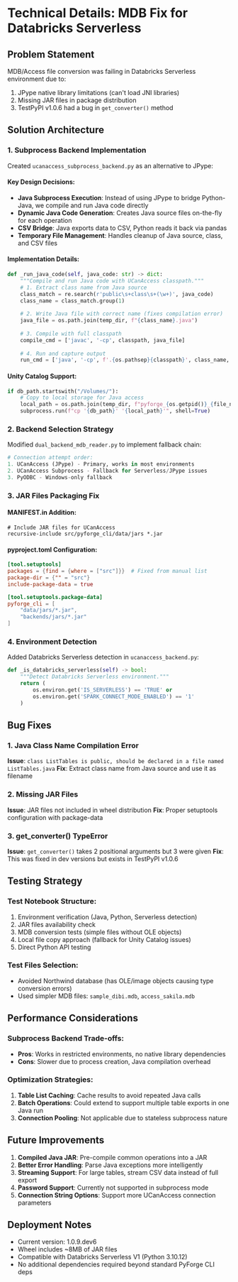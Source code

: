 # Technical Details: MDB Fix for Databricks Serverless

## Problem Statement
MDB/Access file conversion was failing in Databricks Serverless environment due to:
1. JPype native library limitations (can't load JNI libraries)
2. Missing JAR files in package distribution
3. TestPyPI v1.0.6 had a bug in `get_converter()` method

## Solution Architecture

### 1. Subprocess Backend Implementation
Created `ucanaccess_subprocess_backend.py` as an alternative to JPype:

#### Key Design Decisions:
- **Java Subprocess Execution**: Instead of using JPype to bridge Python-Java, we compile and run Java code directly
- **Dynamic Java Code Generation**: Creates Java source files on-the-fly for each operation
- **CSV Bridge**: Java exports data to CSV, Python reads it back via pandas
- **Temporary File Management**: Handles cleanup of Java source, class, and CSV files

#### Implementation Details:
```python
def _run_java_code(self, java_code: str) -> dict:
    """Compile and run Java code with UCanAccess classpath."""
    # 1. Extract class name from Java source
    class_match = re.search(r'public\s+class\s+(\w+)', java_code)
    class_name = class_match.group(1)
    
    # 2. Write Java file with correct name (fixes compilation error)
    java_file = os.path.join(temp_dir, f"{class_name}.java")
    
    # 3. Compile with full classpath
    compile_cmd = ['javac', '-cp', classpath, java_file]
    
    # 4. Run and capture output
    run_cmd = ['java', '-cp', f'.{os.pathsep}{classpath}', class_name, ...]
```

#### Unity Catalog Support:
```python
if db_path.startswith("/Volumes/"):
    # Copy to local storage for Java access
    local_path = os.path.join(temp_dir, f"pyforge_{os.getpid()}_{file_name}")
    subprocess.run(f"cp '{db_path}' '{local_path}'", shell=True)
```

### 2. Backend Selection Strategy
Modified `dual_backend_mdb_reader.py` to implement fallback chain:

```python
# Connection attempt order:
1. UCanAccess (JPype) - Primary, works in most environments
2. UCanAccess Subprocess - Fallback for Serverless/JPype issues  
3. PyODBC - Windows-only fallback
```

### 3. JAR Files Packaging Fix

#### MANIFEST.in Addition:
```
# Include JAR files for UCanAccess
recursive-include src/pyforge_cli/data/jars *.jar
```

#### pyproject.toml Configuration:
```toml
[tool.setuptools]
packages = {find = {where = ["src"]}}  # Fixed from manual list
package-dir = {"" = "src"}
include-package-data = true

[tool.setuptools.package-data]
pyforge_cli = [
    "data/jars/*.jar",
    "backends/jars/*.jar"
]
```

### 4. Environment Detection
Added Databricks Serverless detection in `ucanaccess_backend.py`:

```python
def _is_databricks_serverless(self) -> bool:
    """Detect Databricks Serverless environment."""
    return (
        os.environ.get('IS_SERVERLESS') == 'TRUE' or
        os.environ.get('SPARK_CONNECT_MODE_ENABLED') == '1'
    )
```

## Bug Fixes

### 1. Java Class Name Compilation Error
**Issue**: `class ListTables is public, should be declared in a file named ListTables.java`
**Fix**: Extract class name from Java source and use it as filename

### 2. Missing JAR Files
**Issue**: JAR files not included in wheel distribution
**Fix**: Proper setuptools configuration with package-data

### 3. get_converter() TypeError
**Issue**: `get_converter()` takes 2 positional arguments but 3 were given
**Fix**: This was fixed in dev versions but exists in TestPyPI v1.0.6

## Testing Strategy

### Test Notebook Structure:
1. Environment verification (Java, Python, Serverless detection)
2. JAR files availability check
3. MDB conversion tests (simple files without OLE objects)
4. Local file copy approach (fallback for Unity Catalog issues)
5. Direct Python API testing

### Test Files Selection:
- Avoided Northwind database (has OLE/image objects causing type conversion errors)
- Used simpler MDB files: `sample_dibi.mdb`, `access_sakila.mdb`

## Performance Considerations

### Subprocess Backend Trade-offs:
- **Pros**: Works in restricted environments, no native library dependencies
- **Cons**: Slower due to process creation, Java compilation overhead

### Optimization Strategies:
1. **Table List Caching**: Cache results to avoid repeated Java calls
2. **Batch Operations**: Could extend to support multiple table exports in one Java run
3. **Connection Pooling**: Not applicable due to stateless subprocess nature

## Future Improvements

1. **Compiled Java JAR**: Pre-compile common operations into a JAR
2. **Better Error Handling**: Parse Java exceptions more intelligently
3. **Streaming Support**: For large tables, stream CSV data instead of full export
4. **Password Support**: Currently not supported in subprocess mode
5. **Connection String Options**: Support more UCanAccess connection parameters

## Deployment Notes

- Current version: 1.0.9.dev6
- Wheel includes ~8MB of JAR files
- Compatible with Databricks Serverless V1 (Python 3.10.12)
- No additional dependencies required beyond standard PyForge CLI deps